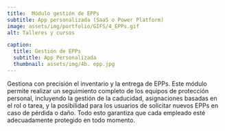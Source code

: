 ```yaml
---
title:  Módulo gestión de EPPs
subtitle: App personalizada (SaaS o Power Platform)
image: assets/img/portfolio/GIFS/4_EPPs.gif
alt: Talleres y cursos

caption:
  title: Gestión de EPPs
  subtitle: App Personalizada
  thumbnail: assets/img/4b. epp.jpg
---
```

Gestiona con precisión el inventario y la entrega de EPPs. Este módulo permite realizar un seguimiento completo de los equipos de protección personal, incluyendo la gestión de la caducidad, asignaciones basadas en el rol o tarea, y la posibilidad para los usuarios de solicitar nuevos EPPs en caso de pérdida o daño. Todo esto garantiza que cada empleado esté adecuadamente protegido en todo momento.
